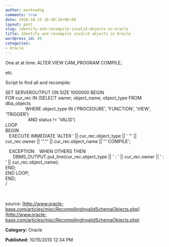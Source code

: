 ```yaml
---
author: marknadig
comments: true
date: 2010-10-15 16:40:16+00:00
layout: post
slug: identify-and-recompile-invalid-objects-in-oracle
title: Identify and recompile invalid objects in Oracle
wordpress_id: 49
categories:
- Oracle
---
```


One at at time:
ALTER VIEW CAM_PROGRAM COMPILE; 

etc.  

Script to find all and recompile:

SET SERVEROUTPUT ON SIZE 1000000
BEGIN   
FOR cur_rec IN (SELECT owner, object_name, object_type FROM dba_objects   
                WHERE object_type IN ('PROCEDURE', 'FUNCTION', 'VIEW', 'TRIGGER')   
                  AND status != 'VALID')   
LOOP   
BEGIN   
   EXECUTE IMMEDIATE 'ALTER ' || cur_rec.object_type || ' "' || cur_rec.owner || '"."' || cur_rec.object_name || '" COMPILE'; 

   EXCEPTION
   WHEN OTHERS THEN   
      DBMS_OUTPUT.put_line(cur_rec.object_type || ' : ' || cur_rec.owner || ' : ' || cur_rec.object_name);   
END;   
END LOOP;   
END;   
/   


   

source: [http://www.oracle-base.com/articles/misc/RecompilingInvalidSchemaObjects.php](http://www.oracle-base.com/articles/misc/RecompilingInvalidSchemaObjects.php)

**Category:** Oracle

**Published:** 10/15/2010 12:34 PM

